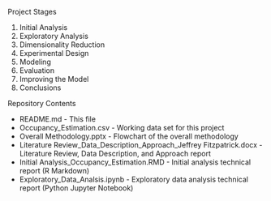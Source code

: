 Project Stages

1. Initial Analysis
2. Exploratory Analysis
3. Dimensionality Reduction
4. Experimental Design
5. Modeling
6. Evaluation
7. Improving the Model
8. Conclusions

Repository Contents

* README.md - This file
* Occupancy_Estimation.csv - Working data set for this project
* Overall Methodology.pptx - Flowchart of the overall methodology
* Literature Review_Data_Description_Approach_Jeffrey Fitzpatrick.docx - Literature Review, Data Description, and Approach report
* Initial Analysis_Occupancy_Estimation.RMD - Initial analysis technical report (R Markdown)
* Exploratory_Data_Analsis.ipynb - Exploratory data analysis technical report (Python Jupyter Notebook)

